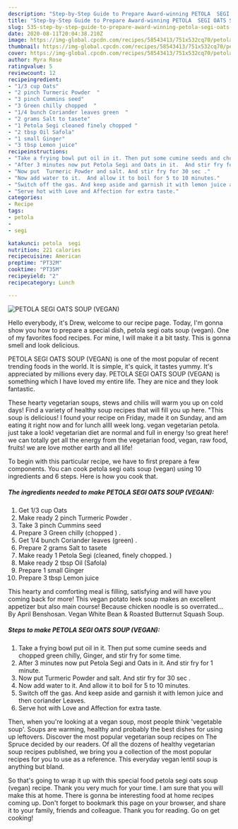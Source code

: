 ```yaml
---
description: "Step-by-Step Guide to Prepare Award-winning PETOLA  SEGI OATS SOUP (VEGAN)"
title: "Step-by-Step Guide to Prepare Award-winning PETOLA  SEGI OATS SOUP (VEGAN)"
slug: 535-step-by-step-guide-to-prepare-award-winning-petola-segi-oats-soup-vegan
date: 2020-08-11T20:04:38.210Z
image: https://img-global.cpcdn.com/recipes/58543413/751x532cq70/petola-segi-oats-soup-vegan-recipe-main-photo.jpg
thumbnail: https://img-global.cpcdn.com/recipes/58543413/751x532cq70/petola-segi-oats-soup-vegan-recipe-main-photo.jpg
cover: https://img-global.cpcdn.com/recipes/58543413/751x532cq70/petola-segi-oats-soup-vegan-recipe-main-photo.jpg
author: Myra Rose
ratingvalue: 5
reviewcount: 12
recipeingredient:
- "1/3 cup Oats"
- "2 pinch Turmeric Powder  "
- "3 pinch Cummins seed"
- "3 Green chilly chopped  "
- "1/4 bunch Coriander leaves green  "
- "2 grams Salt to tasete"
- "1 Petola Segi cleaned finely chopped "
- "2 tbsp Oil Safola"
- "1 small Ginger"
- "3 tbsp Lemon juice"
recipeinstructions:
- "Take a frying bowl put oil in it. Then put some cumine seeds and chopped green chilly, Ginger, and stir fry for some time."
- "After 3 minutes now put Petola Segi and Oats in it.  And stir fry for 1 minute."
- "Now put  Turmeric Powder and salt. And stir fry for 30 sec ."
- "Now add water to it.  And allow it to boil for 5 to 10 minutes."
- "Switch off the gas. And keep aside and garnish it with lemon juice and then coriander Leaves."
- "Serve hot with Love and Affection for extra taste."
categories:
- Recipe
tags:
- petola
- 
- segi

katakunci: petola  segi 
nutrition: 221 calories
recipecuisine: American
preptime: "PT32M"
cooktime: "PT35M"
recipeyield: "2"
recipecategory: Lunch

---
```



![PETOLA  SEGI OATS SOUP (VEGAN)](https://img-global.cpcdn.com/recipes/58543413/751x532cq70/petola-segi-oats-soup-vegan-recipe-main-photo.jpg)

Hello everybody, it's Drew, welcome to our recipe page. Today, I'm gonna show you how to prepare a special dish, petola  segi oats soup (vegan). One of my favorites food recipes. For mine, I will make it a bit tasty. This is gonna smell and look delicious.

PETOLA  SEGI OATS SOUP (VEGAN) is one of the most popular of recent trending foods in the world. It is simple, it's quick, it tastes yummy. It's appreciated by millions every day. PETOLA  SEGI OATS SOUP (VEGAN) is something which I have loved my entire life. They are nice and they look fantastic.

These hearty vegetarian soups, stews and chilis will warm you up on cold days! Find a variety of healthy soup recipes that will fill you up here. &#34;This soup is delicious! I found your recipe on Friday, made it on Sunday, and am eating it right now and for lunch allll week long. vegan vegetarian petola. just take a look! vegetarian diet are normal and full in energy !so great here! we can totally get all the energy from the vegetarian food, vegan, raw food, fruits! we are love mother earth and all life!


To begin with this particular recipe, we have to first prepare a few components. You can cook petola  segi oats soup (vegan) using 10 ingredients and 6 steps. Here is how you cook that.

<!--inarticleads1-->

##### The ingredients needed to make PETOLA  SEGI OATS SOUP (VEGAN):

1. Get 1/3 cup Oats
1. Make ready 2 pinch Turmeric Powder  .
1. Take 3 pinch Cummins seed
1. Prepare 3 Green chilly (chopped ) .
1. Get 1/4 bunch Coriander leaves (green)  .
1. Prepare 2 grams Salt to tasete
1. Make ready 1 Petola Segi (cleaned, finely chopped. )
1. Make ready 2 tbsp Oil (Safola)
1. Prepare 1 small Ginger
1. Prepare 3 tbsp Lemon juice


This hearty and comforting meal is filling, satisfying and will have you coming back for more! This vegan potato leek soup makes an excellent appetizer but also main course! Because chicken noodle is so overrated… By April Benshosan. Vegan White Bean &amp; Roasted Butternut Squash Soup. 

<!--inarticleads2-->

##### Steps to make PETOLA  SEGI OATS SOUP (VEGAN):

1. Take a frying bowl put oil in it. Then put some cumine seeds and chopped green chilly, Ginger, and stir fry for some time.
1. After 3 minutes now put Petola Segi and Oats in it.  And stir fry for 1 minute.
1. Now put  Turmeric Powder and salt. And stir fry for 30 sec .
1. Now add water to it.  And allow it to boil for 5 to 10 minutes.
1. Switch off the gas. And keep aside and garnish it with lemon juice and then coriander Leaves.
1. Serve hot with Love and Affection for extra taste.


Then, when you&#39;re looking at a vegan soup, most people think &#39;vegetable soup&#39;. Soups are warming, healthy and probably the best dishes for using up leftovers. Discover the most popular vegetarian soup recipes on The Spruce decided by our readers. Of all the dozens of healthy vegetarian soup recipes published, we bring you a collection of the most popular recipes for you to use as a reference. This everyday vegan lentil soup is anything but bland. 

So that's going to wrap it up with this special food petola  segi oats soup (vegan) recipe. Thank you very much for your time. I am sure that you will make this at home. There is gonna be interesting food at home recipes coming up. Don't forget to bookmark this page on your browser, and share it to your family, friends and colleague. Thank you for reading. Go on get cooking!

